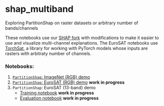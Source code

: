 # shap_multiband
Exploring PartitionShap on raster datasets or arbitrary number of bands/channels

These notebooks use our [SHAP fork](https://github.com/conrad-blucher-institute/shap) with modifications to make it easier to use and visualize multi-channel explanations. 
The EuroSAT notebooks use [TorchSat](https://github.com/sshuair/torchsat), a library for working with PyTorch models whose inputs are rasters with arbitraty number of channels. 

### Notebooks:

1. [`PartitionShap`: ImageNet (RGB) demo](PartitionSHAP_ImageNet.ipynb)
2. [`PartitionShap`: EuroSAT (RGB) demo](EuroSAT_RGB.ipynb)   **work in progress**
3. `PartitionShap`: EuroSAT (13-band) demo
    * [Training notebook](EuroSAT_All_Train.ipynb)  **work in progress**
    * [Evaluation notebook](EuroSAT_All_Eval.ipynb)  **work in progress**
